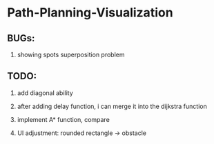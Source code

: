 # Path-Planning-Visualization

## BUGs:
1. showing spots superposition problem

## TODO:
1. add diagonal ability

3. after adding delay function, i can merge it into the dijkstra function
4. implement A* function, compare
5. UI adjustment: rounded rectangle -> obstacle

